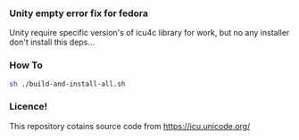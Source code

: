 ### Unity empty error fix for fedora
Unity require specific version's of icu4c library for work, but no any installer don't install this deps...

### How To
```bash
sh ./build-and-install-all.sh
```

### Licence!
This repository cotains source code from https://icu.unicode.org/
